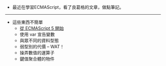 - 最近在學習ECMAScript，看了良葛格的文章，做點筆記。

***

- 這些東西不簡單
  - [從 ECMAScript 5 開始](https://github.com/wu-shang-ru/notes/tree/master/JS/part1/startECMAScript5)
  - 使用 var 宣告變數
  - 與眾不同的資料型態
  - 弱型別的代價 – WAT！
  - 操弄數值的運算子
  - 鍵值聚合體的物件
